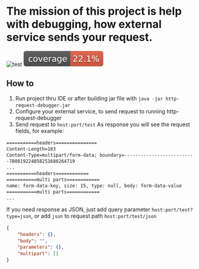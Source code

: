 # The mission of this project is help with debugging, how external service sends your request.
![test](https://github.com/svart63/http-request-debugger/actions/workflows/build.yml/badge.svg)
[![Coverage](.github/badges/jacoco.svg)](https://github.com/svart63/http-request-debugger/actions/workflows/build.yml)
## How to
1. Run project thru IDE or after building jar file with `java -jar http-request-debugger.jar`
1. Configure your external service, to send request to running http-request-debugger
1. Send request to `host:port/test`
As response you will see the request fields, for example:
```Request: GET: /test
===========headers===============
Content-Length=183
Content-Type=multipart/form-data; boundary=--------------------------780819224858251688264719
...
===========headers============
===========multi parts============
name: form-data-key, size: 15, type: null, body: form-data-value
===========multi parts============
...
```
If you need response as JSON, just add query parameter `host:port/test?type=json`, or add `json` to request path `host:port/test/json`
```json
{
    "headers": {},
    "body": "",
    "parameters": {},
    "multipart": []
}
```
